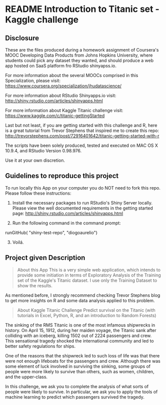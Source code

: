 README Introduction to Titanic set - Kaggle challenge
====================================================================


Disclosure
-------------------------- 

These are the files produced during a homework assignment of Coursera's MOOC Developing Data Products from Johns Hopkins University, where students could pick any dataset they wanted, and should produce a web app hosted on SaaS platform fro RStudio shinyapss.io. 

For more information about the several MOOCs comprised in this Specialization, please visit:
https://www.coursera.org/specialization/jhudatascience/

For more information about RStudio Shinyapps.io visit:
http://shiny.rstudio.com/articles/shinyapps.html

For more information about Kaggle Titanic challenge visit:
https://www.kaggle.com/c/titanic-gettingStarted

Last but not least, if you are getting started with this challenge and R, here is a great tutorial from Trevor Stephens that inspired me to create this repo:
http://trevorstephens.com/post/72916401642/titanic-getting-started-with-r

The scripts have been solely produced, tested and executed on MAC OS X 10.9.4, and RStudio Version 0.98.976. 

Use it at your own discretion.


Guidelines to reproduce this project
-------------------------------------
To run locally this App on your computer you do NOT need to fork this repo. Please follow these instructions:
1. Install the necessary packages to run RStudio's Shiny Server locally. Please view the well documented requirements in the getting started page:
http://shiny.rstudio.com/articles/shinyapps.html

2. Run the following command in the command prompt: 

runGitHub( "shiny-test-repo", "diogoaurelio") 

3. Voilá.


Project given Description
--------------------------

> About this App
This is a very simple web application, which intends to provide some initiation in terms of Exploratory Analysis of the Training set of the Kaggle's Titanic dataset. 
I use only the Training Dataset to show the results.

As mentioned before, I strongly recommend checking Trevor Stephens blog to get more insights on R and some data analysis applied to this problem. 

> About Kaggle Titanic Challenge
Predict survival on the Titanic (with tutorials in Excel, Python, R, and an introduction to Random Forests)

The sinking of the RMS Titanic is one of the most infamous shipwrecks in history.  On April 15, 1912, during her maiden voyage, the Titanic sank after colliding with an iceberg, killing 1502 out of 2224 passengers and crew. This sensational tragedy shocked the international community and led to better safety regulations for ships.

One of the reasons that the shipwreck led to such loss of life was that there were not enough lifeboats for the passengers and crew. Although there was some element of luck involved in surviving the sinking, some groups of people were more likely to survive than others, such as women, children, and the upper-class.

In this challenge, we ask you to complete the analysis of what sorts of people were likely to survive. In particular, we ask you to apply the tools of machine learning to predict which passengers survived the tragedy. 


